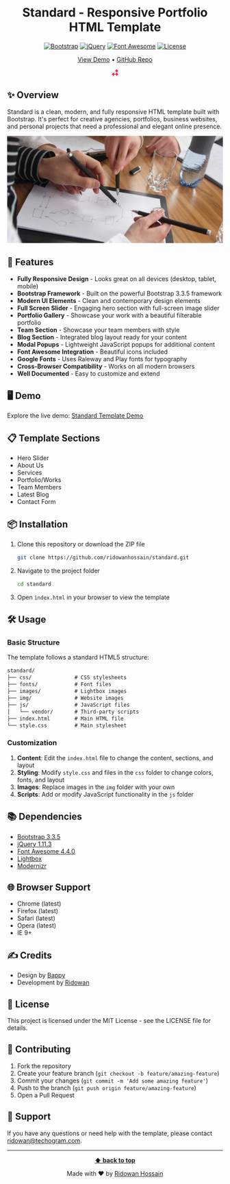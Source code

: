 <div align="center">

# Standard - Responsive Portfolio HTML Template

[![Bootstrap](https://img.shields.io/badge/Bootstrap-3.3.5-7952B3.svg?style=flat&logo=bootstrap&logoColor=white)](https://getbootstrap.com/)
[![jQuery](https://img.shields.io/badge/jQuery-1.11.3-0769AD.svg?style=flat&logo=jquery&logoColor=white)](https://jquery.com/)
[![Font Awesome](https://img.shields.io/badge/Font_Awesome-4.4.0-528DD7.svg?style=flat&logo=font-awesome&logoColor=white)](https://fontawesome.com/)
[![License](https://img.shields.io/badge/License-MIT-green.svg)](LICENSE)

<a href="http://demo.techogram.com/html/standard" target="_blank">View Demo</a> • 
<a href="https://github.com/ridowanhossain/standard" target="_blank">GitHub Repo</a>

![Standard Template](img/standard-title.png)

</div>

## ✨ Overview

Standard is a clean, modern, and fully responsive HTML template built with Bootstrap. It's perfect for creative agencies, portfolios, business websites, and personal projects that need a professional and elegant online presence.

<div align="center">

![Template Preview](img/slider1.jpg)

</div>

## 🚀 Features

- **Fully Responsive Design** - Looks great on all devices (desktop, tablet, mobile)
- **Bootstrap Framework** - Built on the powerful Bootstrap 3.3.5 framework
- **Modern UI Elements** - Clean and contemporary design elements
- **Full Screen Slider** - Engaging hero section with full-screen image slider
- **Portfolio Gallery** - Showcase your work with a beautiful filterable portfolio
- **Team Section** - Showcase your team members with style
- **Blog Section** - Integrated blog layout ready for your content
- **Modal Popups** - Lightweight JavaScript popups for additional content
- **Font Awesome Integration** - Beautiful icons included
- **Google Fonts** - Uses Raleway and Play fonts for typography
- **Cross-Browser Compatibility** - Works on all modern browsers
- **Well Documented** - Easy to customize and extend

## 🖥️ Demo

Explore the live demo: [Standard Template Demo](https://demo.techogram.com/html/standard)

## 📋 Template Sections

- Hero Slider
- About Us
- Services
- Portfolio/Works
- Team Members
- Latest Blog
- Contact Form

## 📦 Installation

1. Clone this repository or download the ZIP file
   ```bash
   git clone https://github.com/ridowanhossain/standard.git
   ```

2. Navigate to the project folder
   ```bash
   cd standard
   ```

3. Open `index.html` in your browser to view the template

## 🛠️ Usage

### Basic Structure

The template follows a standard HTML5 structure:

```
standard/
├── css/              # CSS stylesheets
├── fonts/            # Font files
├── images/           # Lightbox images
├── img/              # Website images
├── js/               # JavaScript files
│   └── vendor/       # Third-party scripts
├── index.html        # Main HTML file
└── style.css         # Main stylesheet
```

### Customization

1. **Content**: Edit the `index.html` file to change the content, sections, and layout
2. **Styling**: Modify `style.css` and files in the `css` folder to change colors, fonts, and layout
3. **Images**: Replace images in the `img` folder with your own
4. **Scripts**: Add or modify JavaScript functionality in the `js` folder

## 📚 Dependencies

- [Bootstrap 3.3.5](http://getbootstrap.com)
- [jQuery 1.11.3](https://jquery.com)
- [Font Awesome 4.4.0](http://fontawesome.io)
- [Lightbox](https://lokeshdhakar.com/projects/lightbox2/)
- [Modernizr](https://modernizr.com)

## 🌐 Browser Support

- Chrome (latest)
- Firefox (latest)
- Safari (latest)
- Opera (latest)
- IE 9+

## ✍️ Credits

- Design by [Bappy](https://www.facebook.com/towkirbappy)
- Development by [Ridowan](https://www.facebook.com/ridowan.hossain)

## 📄 License

This project is licensed under the MIT License - see the LICENSE file for details.

## 🤝 Contributing

1. Fork the repository
2. Create your feature branch (`git checkout -b feature/amazing-feature`)
3. Commit your changes (`git commit -m 'Add some amazing feature'`)
4. Push to the branch (`git push origin feature/amazing-feature`)
5. Open a Pull Request

## 💬 Support

If you have any questions or need help with the template, please contact [ridowan@techogram.com](mailto:ridowan@techogram.com).

---

<div align="center">

**[⬆ back to top](#standard---responsive-portfolio-html-template)**

Made with ❤️ by [Ridowan Hossain](https://github.com/ridowanhossain)

</div>